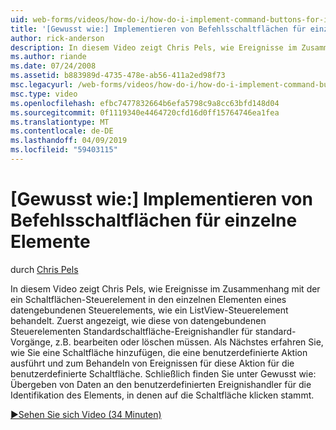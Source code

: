 ```yaml
---
uid: web-forms/videos/how-do-i/how-do-i-implement-command-buttons-for-individual-items
title: '[Gewusst wie:] Implementieren von Befehlsschaltflächen für einzelne Elemente | Microsoft-Dokumentation'
author: rick-anderson
description: In diesem Video zeigt Chris Pels, wie Ereignisse im Zusammenhang mit der ein Schaltflächen-Steuerelement in den einzelnen Elementen eines datengebundenen Steuerelements, wie ein ListView-Steuerelement behandelt. Erste...
ms.author: riande
ms.date: 07/24/2008
ms.assetid: b883989d-4735-478e-ab56-411a2ed98f73
msc.legacyurl: /web-forms/videos/how-do-i/how-do-i-implement-command-buttons-for-individual-items
msc.type: video
ms.openlocfilehash: efbc7477832664b6efa5798c9a8cc63bfd148d04
ms.sourcegitcommit: 0f1119340e4464720cfd16d0ff15764746ea1fea
ms.translationtype: MT
ms.contentlocale: de-DE
ms.lasthandoff: 04/09/2019
ms.locfileid: "59403115"
---
```

# <a name="how-do-i-implement-command-buttons-for-individual-items"></a>[Gewusst wie:] Implementieren von Befehlsschaltflächen für einzelne Elemente

durch [Chris Pels](https://twitter.com/chrispels)

In diesem Video zeigt Chris Pels, wie Ereignisse im Zusammenhang mit der ein Schaltflächen-Steuerelement in den einzelnen Elementen eines datengebundenen Steuerelements, wie ein ListView-Steuerelement behandelt. Zuerst angezeigt, wie diese von datengebundenen Steuerelementen Standardschaltfläche-Ereignishandler für standard-Vorgänge, z.B. bearbeiten oder löschen müssen. Als Nächstes erfahren Sie, wie Sie eine Schaltfläche hinzufügen, die eine benutzerdefinierte Aktion ausführt und zum Behandeln von Ereignissen für diese Aktion für die benutzerdefinierte Schaltfläche. Schließlich finden Sie unter Gewusst wie: Übergeben von Daten an den benutzerdefinierten Ereignishandler für die Identifikation des Elements, in denen auf die Schaltfläche klicken stammt.

[&#9654;Sehen Sie sich Video (34 Minuten)](https://channel9.msdn.com/Blogs/ASP-NET-Site-Videos/how-do-i-implement-command-buttons-for-individual-items)
